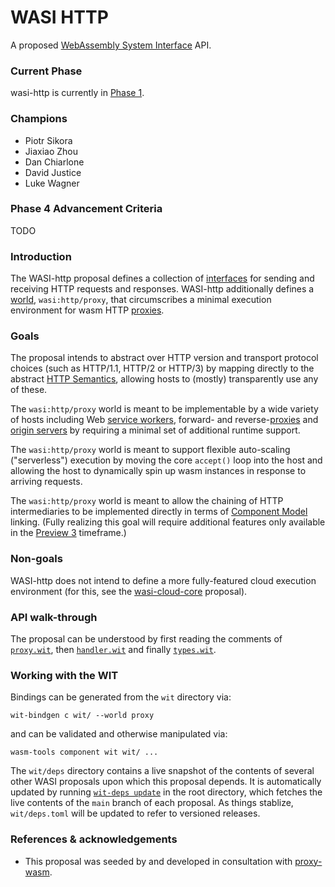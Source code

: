 # WASI HTTP

A proposed [WebAssembly System Interface](https://github.com/WebAssembly/WASI) API.

### Current Phase

wasi-http is currently in [Phase 1](https://github.com/WebAssembly/WASI/blob/main/Proposals.md#phase-1---feature-proposal-cg).

### Champions

* Piotr Sikora
* Jiaxiao Zhou
* Dan Chiarlone
* David Justice
* Luke Wagner

### Phase 4 Advancement Criteria

TODO

### Introduction

The WASI-http proposal defines a collection of [interfaces] for sending and
receiving HTTP requests and responses. WASI-http additionally defines a
[world], `wasi:http/proxy`, that circumscribes a minimal execution environment
for wasm HTTP [proxies].

[Interfaces]: https://github.com/WebAssembly/component-model/blob/main/design/mvp/WIT.md#wit-interfaces
[World]: https://github.com/WebAssembly/component-model/blob/main/design/mvp/WIT.md#wit-worlds
[Proxies]: https://httpwg.org/http-core/draft-ietf-httpbis-semantics-latest.html#intermediaries

### Goals

The proposal intends to abstract over HTTP version and transport protocol
choices (such as HTTP/1.1, HTTP/2 or HTTP/3) by mapping directly to the
abstract [HTTP Semantics], allowing hosts to (mostly) transparently use any of
these.

The `wasi:http/proxy` world is meant to be implementable by a wide variety of
hosts including Web [service workers], forward- and reverse-[proxies] and
[origin servers] by requiring a minimal set of additional runtime support.

The `wasi:http/proxy` world is meant to support flexible auto-scaling
("serverless") execution by moving the core `accept()` loop into the host and
allowing the host to dynamically spin up wasm instances in response to arriving
requests.

The `wasi:http/proxy` world is meant to allow the chaining of HTTP
intermediaries to be implemented directly in terms of [Component Model] linking.
(Fully realizing this goal will require additional features only available in
the [Preview 3] timeframe.)

[HTTP Semantics]: https://httpwg.org/http-core/draft-ietf-httpbis-semantics-latest.html
[Service Workers]: https://developer.mozilla.org/en-US/docs/Web/API/Service_Worker_API
[Origin Servers]: https://httpwg.org/http-core/draft-ietf-httpbis-semantics-latest.html#origin.server
[Component Model]: https://github.com/WebAssembly/component-model/
[Preview 3]: https://github.com/WebAssembly/WASI/blob/main/docs/WitInWasi.md#streams

### Non-goals

WASI-http does not intend to define a more fully-featured cloud execution
environment (for this, see the [wasi-cloud-core] proposal).

[wasi-cloud-core]: https://github.com/WebAssembly/wasi-cloud-core

### API walk-through

The proposal can be understood by first reading the comments of [`proxy.wit`],
then [`handler.wit`] and finally [`types.wit`].

[`proxy.wit`]: ./wit/proxy.wit
[`handler.wit`]: ./wit/handler.wit
[`types.wit`]: ./wit/types.wit

### Working with the WIT

Bindings can be generated from the `wit` directory via:
```
wit-bindgen c wit/ --world proxy
```
and can be validated and otherwise manipulated via:
```
wasm-tools component wit wit/ ...
```

The `wit/deps` directory contains a live snapshot of the contents of several
other WASI proposals upon which this proposal depends. It is automatically
updated by running [`wit-deps update`](https://crates.io/crates/wit-deps-cli)
in the root directory, which fetches the live contents of the `main` branch of
each proposal. As things stablize, `wit/deps.toml` will be updated to refer to
versioned releases.

### References & acknowledgements

* This proposal was seeded by and developed in consultation with
  [proxy-wasm](https://github.com/proxy-wasm/spec).

